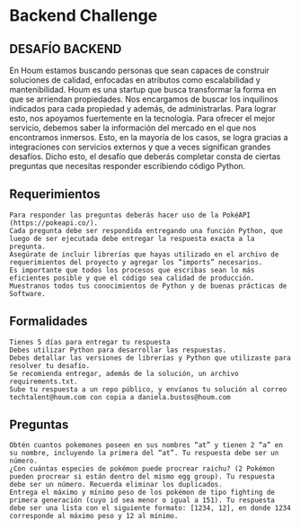 # Backend Challenge

## DESAFÍO BACKEND


En Houm estamos buscando personas que sean capaces de construir soluciones de calidad, enfocadas en atributos como escalabilidad y mantenibilidad. Houm es una startup que busca transformar la forma en que se arriendan propiedades. Nos encargamos de buscar los inquilinos indicados para cada propiedad y además, de administrarlas. Para lograr esto, nos apoyamos fuertemente en la tecnología. Para ofrecer el mejor servicio, debemos saber la información del mercado en el que nos encontramos inmersos. Esto, en la mayoría de los casos, se logra gracias a integraciones con servicios externos y que a veces significan grandes desafíos. Dicho esto, el desafío que deberás completar consta de ciertas preguntas que necesitas responder escribiendo código Python. 


## Requerimientos

    Para responder las preguntas deberás hacer uso de la PokéAPI (https://pokeapi.co/).
    Cada pregunta debe ser respondida entregando una función Python, que luego de ser ejecutada debe entregar la respuesta exacta a la pregunta.
    Asegúrate de incluir librerías que hayas utilizado en el archivo de requerimientos del proyecto y agregar los “imports” necesarios.
    Es importante que todos los procesos que escribas sean lo más eficientes posible y que el código sea calidad de producción. Muestranos todos tus conocimientos de Python y de buenas prácticas de Software.


## Formalidades

    Tienes 5 días para entregar tu respuesta
    Debes utilizar Python para desarrollar las respuestas. 
    Debes detallar las versiones de librerías y Python que utilizaste para resolver tu desafío. 
    Se recomienda entregar, además de la solución, un archivo requirements.txt.
    Sube tu respuesta a un repo público, y envíanos tu solución al correo techtalent@houm.com con copia a daniela.bustos@houm.com


## Preguntas

    Obtén cuantos pokemones poseen en sus nombres “at” y tienen 2 “a” en su nombre, incluyendo la primera del “at”. Tu respuesta debe ser un número.
    ¿Con cuántas especies de pokémon puede procrear raichu? (2 Pokémon pueden procrear si están dentro del mismo egg group). Tu respuesta debe ser un número. Recuerda eliminar los duplicados.
    Entrega el máximo y mínimo peso de los pokémon de tipo fighting de primera generación (cuyo id sea menor o igual a 151). Tu respuesta debe ser una lista con el siguiente formato: [1234, 12], en donde 1234 corresponde al máximo peso y 12 al mínimo.
